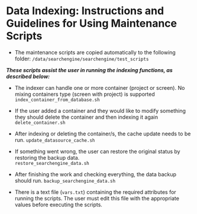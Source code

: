 Data Indexing: Instructions and Guidelines for Using Maintenance Scripts
========================================================================
* The maintenance scripts are copied automatically to the following folder:
``/data/searchengine/searchengine/test_scripts``

***These scripts assist the user in running the indexing functions, as described below:***

* The indexer can handle one or more container (project or screen). No mixing containers type (screen with project) is supported 
``index_container_from_database.sh``

* If the user added a container and they would like to modify something they should delete the container and then indexing it again
``delete_container.sh``
* After indexing or deleting the container/s, the cache update needs to be run.
``update_datasource_cache.sh``
* If something went wrong, the user can restore the original status by restoring the backup data.     
``restore_searchengine_data.sh``
* After finishing the work and checking everything, the data backup should run.
``backup_searchengine_data.sh``
* There is a text file (``vars.txt``) containing the required attributes for running the scripts.
The user must edit this file with the appropriate values before executing the scripts.
